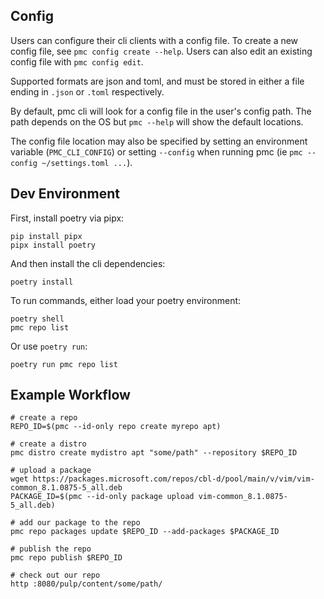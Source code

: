## Config

Users can configure their cli clients with a config file. To create a new config file, see `pmc
config create --help`. Users can also edit an existing config file with `pmc config edit`.

Supported formats are json and toml, and must be stored in either a file ending in `.json` or
`.toml` respectively.

By default, pmc cli will look for a config file in the user's config path. The path depends on the
OS but `pmc --help` will show the default locations.

The config file location may also be specified by setting an environment variable (`PMC_CLI_CONFIG`)
or setting `--config` when running pmc (ie `pmc --config ~/settings.toml ...`).

## Dev Environment

First, install poetry via pipx:

```
pip install pipx
pipx install poetry
```

And then install the cli dependencies:

```
poetry install
```

To run commands, either load your poetry environment:

```
poetry shell
pmc repo list
```

Or use `poetry run`:

```
poetry run pmc repo list
```

## Example Workflow

```
# create a repo
REPO_ID=$(pmc --id-only repo create myrepo apt)

# create a distro
pmc distro create mydistro apt "some/path" --repository $REPO_ID

# upload a package
wget https://packages.microsoft.com/repos/cbl-d/pool/main/v/vim/vim-common_8.1.0875-5_all.deb
PACKAGE_ID=$(pmc --id-only package upload vim-common_8.1.0875-5_all.deb)

# add our package to the repo
pmc repo packages update $REPO_ID --add-packages $PACKAGE_ID

# publish the repo
pmc repo publish $REPO_ID

# check out our repo
http :8080/pulp/content/some/path/
```
